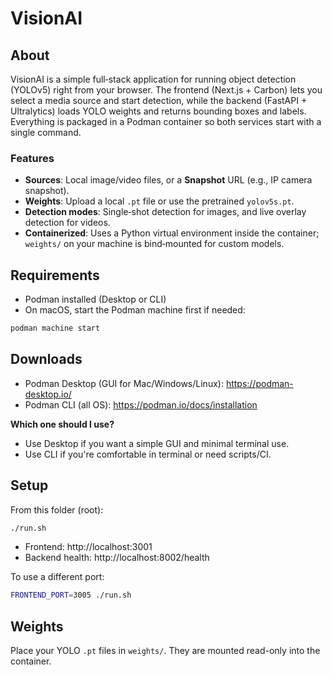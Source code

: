 # VisionAI

## About
VisionAI is a simple full‑stack application for running object detection (YOLOv5) right from your browser. The frontend (Next.js + Carbon) lets you select a media source and start detection, while the backend (FastAPI + Ultralytics) loads YOLO weights and returns bounding boxes and labels. Everything is packaged in a Podman container so both services start with a single command.

### Features
- **Sources**: Local image/video files, or a **Snapshot** URL (e.g., IP camera snapshot).
- **Weights**: Upload a local `.pt` file or use the pretrained `yolov5s.pt`.
- **Detection modes**: Single‑shot detection for images, and live overlay detection for videos.
- **Containerized**: Uses a Python virtual environment inside the container; `weights/` on your machine is bind‑mounted for custom models.

## Requirements
- Podman installed (Desktop or CLI)
- On macOS, start the Podman machine first if needed:

```bash
podman machine start
```

## Downloads
- Podman Desktop (GUI for Mac/Windows/Linux): https://podman-desktop.io/
- Podman CLI (all OS): https://podman.io/docs/installation

**Which one should I use?**
- Use Desktop if you want a simple GUI and minimal terminal use.
- Use CLI if you're comfortable in terminal or need scripts/CI.

## Setup
From this folder (root):

```bash
./run.sh
```

- Frontend: http://localhost:3001
- Backend health: http://localhost:8002/health

To use a different port:
```bash
FRONTEND_PORT=3005 ./run.sh
```

## Weights
Place your YOLO `.pt` files in `weights/`. They are mounted read-only into the container.